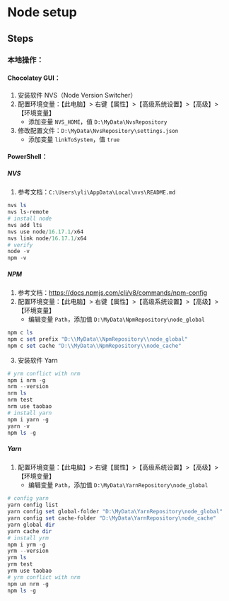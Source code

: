 # Node setup

## Steps

### 本地操作：

#### Chocolatey GUI：

1. 安装软件 NVS（Node Version Switcher）
2. 配置环境变量：【此电脑】> 右键【属性】>【高级系统设置】>【高级】>【环境变量】
    - 添加变量 `NVS_HOME`，值 `D:\MyData\NvsRepository`
3. 修改配置文件：`D:\MyData\NvsRepository\settings.json`
    - 添加变量 `linkToSystem`，值 `true`

#### PowerShell：

##### NVS

1. 参考文档：`C:\Users\yli\AppData\Local\nvs\README.md`

```powershell
nvs ls
nvs ls-remote
# install node
nvs add lts
nvs use node/16.17.1/x64
nvs link node/16.17.1/x64
# verify
node -v
npm -v
```

##### NPM

1. 参考文档：https://docs.npmjs.com/cli/v8/commands/npm-config
2. 配置环境变量：【此电脑】> 右键【属性】>【高级系统设置】>【高级】>【环境变量】
   - 编辑变量 `Path`，添加值 `D:\MyData\NpmRepository\node_global`

```powershell
npm c ls
npm c set prefix "D:\\MyData\\NpmRepository\\node_global"
npm c set cache "D:\\MyData\\NpmRepository\\node_cache"
```

3. 安装软件 Yarn

```powershell
# yrm conflict with nrm
npm i nrm -g
nrm --version
nrm ls
nrm test
nrm use taobao
# install yarn
npm i yarn -g
yarn -v
npm ls -g
```

##### Yarn

1. 配置环境变量：【此电脑】> 右键【属性】>【高级系统设置】>【高级】>【环境变量】
   - 编辑变量 `Path`，添加值 `D:\MyData\YarnRepository\node_global`

```powershell
# config yarn
yarn config list
yarn config set global-folder "D:\MyData\YarnRepository\node_global"
yarn config set cache-folder "D:\MyData\YarnRepository\node_cache"
yarn global dir
yarn cache dir
# install yrm
npm i yrm -g
yrm --version
yrm ls
yrm test
yrm use taobao
# yrm conflict with nrm
npm un nrm -g
npm ls -g
```
